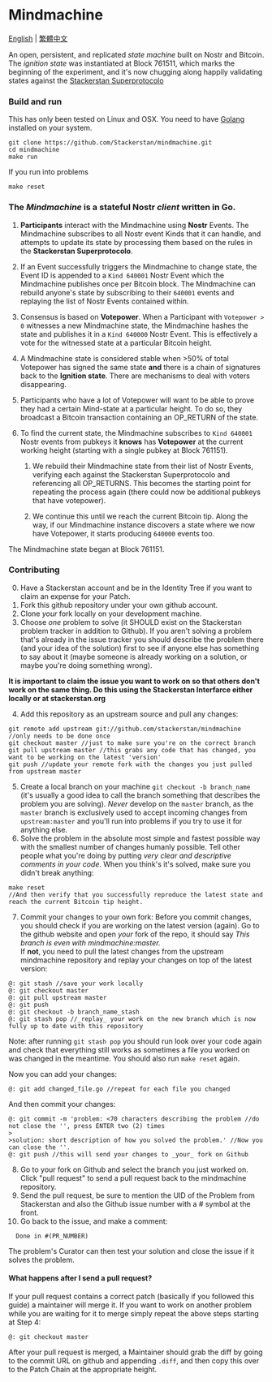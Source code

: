 # Mindmachine
[English](README.md) | [繁體中文](README-CN.md)

An open, persistent, and replicated _state machine_ built on Nostr and Bitcoin. The _ignition state_ was instantiated at Block 761511, which marks the beginning of the experiment, and it's now chugging along happily validating states against the [Stackerstan Superprotocolo](https://stackerstan.org/index.html#protocol)

### Build and run
This has only been tested on Linux and OSX. You need to have [Golang](https://go.dev/doc/install) installed on your system.
```
git clone https://github.com/Stackerstan/mindmachine.git
cd mindmachine
make run
```

If you run into problems
```
make reset
```

### The *Mindmachine* is a stateful Nostr *client* written in Go.

1. **Participants** interact with the Mindmachine using **Nostr** Events. The Mindmachine subscribes to all Nostr event Kinds that it can handle, and attempts to update its state by processing them based on the rules in the **Stackerstan Superprotocolo**.

2. If an Event successfully triggers the Mindmachine to change state, the Event ID is appended to a `Kind 640001` Nostr Event which the Mindmachine publishes once per Bitcoin block. The Mindmachine can rebuild anyone's state by subscribing to their `640001` events and replaying the list of Nostr Events contained within.

3. Consensus is based on **Votepower**. When a Participant with `Votepower > 0` witnesses a new Mindmachine state, the Mindmachine hashes the state and publishes it in a `Kind 640000` Nostr Event. This is effectively a vote for the witnessed state at a particular Bitcoin height.

4. A Mindmachine state is considered stable when >50% of total Votepower has signed the same state **and** there is a chain of signatures back to the **Ignition state**. There are mechanisms to deal with voters disappearing.

5. Participants who have a lot of Votepower will want to be able to prove they had a certain Mind-state at a particular height. To do so, they broadcast a Bitcoin transaction containing an OP_RETURN of the state.

6. To find the current state, the Mindmachine subscribes to `Kind 640001` Nostr events from pubkeys it **knows** has **Votepower** at the current working height (starting with a single pubkey at Block 761151).

    1. We rebuild their Mindmachine state from their list of Nostr Events, verifying each against the Stackerstan Superprotocolo and referencing all OP_RETURNS. This becomes the starting point for repeating the process again (there could now be additional pubkeys that have votepower).

    2. We continue this until we reach the current Bitcoin tip. Along the way, if our Mindmachine instance discovers a state where we now have Votepower, it starts producing `640000` events too.

The Mindmachine state began at Block 761151.

### Contributing
0. Have a Stackerstan account and be in the Identity Tree if you want to claim an expense for your Patch.
1. Fork this github repository under your own github account.
2. Clone _your_ fork locally on your development machine.
3. Choose _one_ problem to solve (it SHOULD exist on the Stackerstan problem tracker in addition to Github). If you aren't solving a problem that's already in the issue tracker you should describe the problem there (and your idea of the solution) first to see if anyone else has something to say about it (maybe someone is already working on a solution, or maybe you're doing something wrong).

**It is important to claim the issue you want to work on so that others don't work on the same thing. Do this using the Stackerstan Interfarce either locally or at stackerstan.org**

4. Add this repository as an upstream source and pull any changes:
```
git remote add upstream git://github.com/stackerstan/mindmachine //only needs to be done once
git checkout master //just to make sure you're on the correct branch
git pull upstream master //this grabs any code that has changed, you want to be working on the latest 'version'
git push //update your remote fork with the changes you just pulled from upstream master
```
5. Create a local branch on your machine `git checkout -b branch_name` (it's usually a good idea to call the branch something that describes the problem you are solving). _Never_ develop on the `master` branch, as the `master` branch is exclusively used to accept incoming changes from `upstream:master` and you'll run into problems if you try to use it for anything else.
6. Solve the problem in the absolute most simple and fastest possible way with the smallest number of changes humanly possible. Tell other people what you're doing by putting _very clear and descriptive comments in your code_. When you think's it's solved, make sure you didn't break anything:
```
make reset
//And then verify that you successfully reproduce the latest state and reach the current Bitcoin tip height. 
```
  
7. Commit your changes to your own fork:
Before you commit changes, you should check if you are working on the latest version (again). Go to the github website and open _your_ fork of the repo, it should say _This branch is even with mindmachine:master._    
If **not**, you need to pull the latest changes from the upstream mindmachine repository and replay your changes on top of the latest version:
```
@: git stash //save your work locally
@: git checkout master
@: git pull upstream master
@: git push
@: git checkout -b branch_name_stash
@: git stash pop //_replay_ your work on the new branch which is now fully up to date with this repository
```

Note: after running `git stash pop` you should run look over your code again and check that everything still works as sometimes a file you worked on was changed in the meantime. You should also run `make reset` again.

Now you can add your changes:   
```
@: git add changed_file.go //repeat for each file you changed
```

And then commit your changes:
```
@: git commit -m 'problem: <70 characters describing the problem //do not close the '', press ENTER two (2) times
>
>solution: short description of how you solved the problem.' //Now you can close the ''.    
@: git push //this will send your changes to _your_ fork on Github
```    
8. Go to your fork on Github and select the branch you just worked on. Click "pull request" to send a pull request back to the mindmachine repository.
9. Send the pull request, be sure to mention the UID of the Problem from Stackerstan and also the Github issue number with a # symbol at the front.  
10. Go back to the issue, and make a comment:
  ```
    Done in #(PR_NUMBER)
  ```
  
  The problem's Curator can then test your solution and close the issue if it solves the problem.

#### What happens after I send a pull request?    
If your pull request contains a correct patch (basically if you followed this guide) a maintainer will merge it.
If you want to work on another problem while you are waiting for it to merge simply repeat the above steps starting at Step 4:
```
@: git checkout master
```
After your pull request is merged, a Maintainer should grab the diff by going to the commit URL on github and appending `.diff`, and then copy this over to the Patch Chain at the appropriate height.
